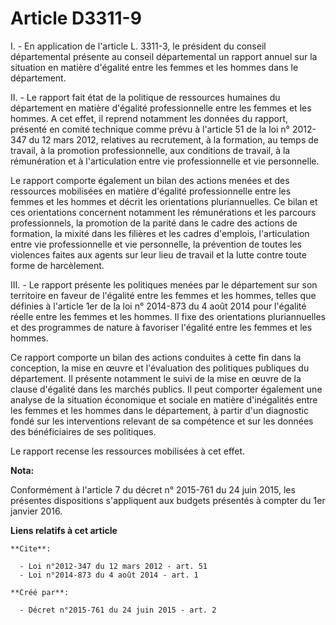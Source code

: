 # Article D3311-9

I. - En application de l'article L. 3311-3, le président du conseil départemental présente au conseil départemental un
rapport annuel sur la situation en matière d'égalité entre les femmes et les hommes dans le département.

II. - Le rapport fait état de la politique de ressources humaines du département en matière d'égalité professionnelle entre
les femmes et les hommes. A cet effet, il reprend notamment les données du rapport, présenté en comité technique comme prévu
à l'article 51 de la loi n° 2012-347 du 12 mars 2012, relatives au recrutement, à la formation, au temps de travail, à la
promotion professionnelle, aux conditions de travail, à la rémunération et à l'articulation entre vie professionnelle et vie
personnelle.

Le rapport comporte également un bilan des actions menées et des ressources mobilisées en matière d'égalité professionnelle
entre les femmes et les hommes et décrit les orientations pluriannuelles. Ce bilan et ces orientations concernent notamment
les rémunérations et les parcours professionnels, la promotion de la parité dans le cadre des actions de formation, la mixité
dans les filières et les cadres d'emplois, l'articulation entre vie professionnelle et vie personnelle, la prévention de
toutes les violences faites aux agents sur leur lieu de travail et la lutte contre toute forme de harcèlement.

III. - Le rapport présente les politiques menées par le département sur son territoire en faveur de l'égalité entre les
femmes et les hommes, telles que définies à l'article 1er de la loi n° 2014-873 du 4 août 2014 pour l'égalité réelle entre
les femmes et les hommes. Il fixe des orientations pluriannuelles et des programmes de nature à favoriser l'égalité entre les
femmes et les hommes.

Ce rapport comporte un bilan des actions conduites à cette fin dans la conception, la mise en œuvre et l'évaluation des
politiques publiques du département. Il présente notamment le suivi de la mise en œuvre de la clause d'égalité dans les
marchés publics. Il peut comporter également une analyse de la situation économique et sociale en matière d'inégalités entre
les femmes et les hommes dans le département, à partir d'un diagnostic fondé sur les interventions relevant de sa compétence
et sur les données des bénéficiaires de ses politiques.

Le rapport recense les ressources mobilisées à cet effet.

**Nota:**

Conformément à l'article 7 du décret n° 2015-761 du 24 juin 2015, les présentes dispositions s'appliquent aux budgets
présentés à compter du 1er janvier 2016.

**Liens relatifs à cet article**

	**Cite**:

	  - Loi n°2012-347 du 12 mars 2012 - art. 51
	  - Loi n°2014-873 du 4 août 2014 - art. 1

	**Créé par**:

	  - Décret n°2015-761 du 24 juin 2015 - art. 2

